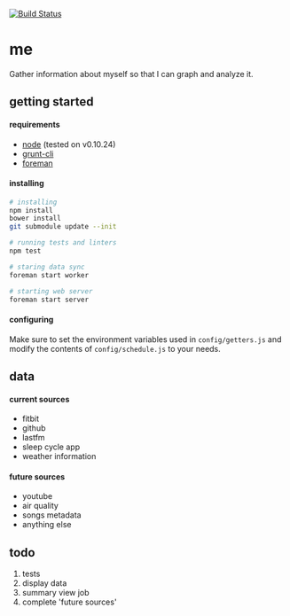[![Build Status](https://travis-ci.org/minond/me.svg?branch=master)](https://travis-ci.org/minond/me)

me
===

Gather information about myself so that I can graph and analyze it.

## getting started
#### requirements
* [node](http://nodejs.org/download/) (tested on v0.10.24)
* [grunt-cli](http://gruntjs.com/getting-started)
* [foreman](https://github.com/ddollar/foreman)

#### installing
```sh
# installing
npm install
bower install
git submodule update --init

# running tests and linters
npm test

# staring data sync
foreman start worker

# starting web server
foreman start server
```

#### configuring
Make sure to set the environment variables used in `config/getters.js` and
modify the contents of `config/schedule.js` to your needs.

## data
#### current sources
* fitbit
* github
* lastfm
* sleep cycle app
* weather information

#### future sources
* youtube
* air quality
* songs metadata
* anything else

## todo
1. tests
2. display data
3. summary view job
4. complete 'future sources'

